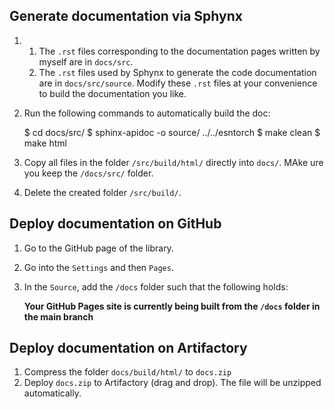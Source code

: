 Generate documentation via Sphynx
---------------------------------

1. 
   1. The ``.rst`` files corresponding to the documentation pages written by myself are in ``docs/src``.
   2. The ``.rst`` files used by Sphynx to generate the code documentation are in ``docs/src/source``.
Modify these ``.rst`` files at your convenience to build the documentation you like. 
2. Run the following commands to automatically build the doc:


    $ cd docs/src/
    $ sphinx-apidoc -o source/ ../../esntorch
    $ make clean
    $ make html

3. Copy all files in the folder `/src/build/html/` directly into `docs/`. MAke ure you keep the `/docs/src/` folder.
4. Delete the created folder `/src/build/`.


Deploy documentation on GitHub
------------------------------

1. Go to the GitHub page of the library.
2. Go into the `Settings` and then `Pages`.
3. In the `Source`, add the `/docs` folder such that the following holds:

    **Your GitHub Pages site is currently being built from the `/docs` folder in the main branch**

Deploy documentation on Artifactory
-----------------------------------

1. Compress the folder `docs/build/html/` to `docs.zip`
2. Deploy `docs.zip` to Artifactory (drag and drop). The file will be unzipped automatically.